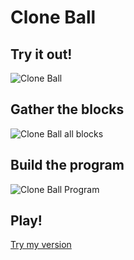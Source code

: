 # Clone Ball

## Try it out!

![Clone Ball]()

## Gather the blocks

![Clone Ball all blocks]()

## Build the program

![Clone Ball Program]()

## Play!

[Try my version]()
